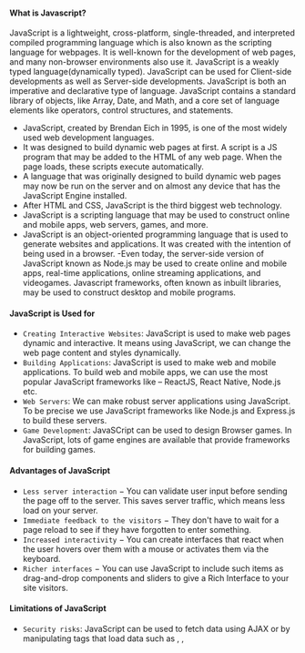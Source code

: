 #### What is Javascript?

JavaScript is a lightweight, cross-platform, single-threaded, and interpreted compiled programming language which is also known as the scripting language for webpages. It is well-known for the development of web pages, and many non-browser environments also use it. JavaScript is a weakly typed language(dynamically typed). JavaScript can be used for Client-side developments as well as Server-side developments. JavaScript is both an imperative and declarative type of language. JavaScript contains a standard library of objects, like Array, Date, and Math, and a core set of language elements like operators, control structures, and statements. 

- JavaScript, created by Brendan Eich in 1995, is one of the most widely used web development languages. 
- It was designed to build dynamic web pages at first. A script is a JS program that may be added to the HTML of any web page. When the page loads, these scripts execute automatically.
- A language that was originally designed to build dynamic web pages may now be run on the server and on almost any device that has the JavaScript Engine installed.
- After HTML and CSS, JavaScript is the third biggest web technology. 
- JavaScript is a scripting language that may be used to construct online and mobile apps, web servers, games, and more. 
- JavaScript is an object-oriented programming language that is used to generate websites and applications. It was created with the intention of being used in a browser. 
-Even today, the server-side version of JavaScript known as Node.js may be used to create online and mobile apps, real-time applications, online streaming applications, and videogames. Javascript frameworks, often known as inbuilt libraries, may be used to construct desktop and mobile programs. 

#### JavaScript is Used for

- `Creating Interactive Websites`: JavaScript is used to make web pages dynamic and interactive. It means using JavaScript, we can change the web page content and styles dynamically.
- `Building Applications`: JavaScript is used to make web and mobile applications. To build web and mobile apps, we can use the most popular JavaScript frameworks like – ReactJS, React Native, Node.js etc.
- `Web Servers`: We can make robust server applications using JavaScript. To be precise we use JavaScript frameworks like Node.js and Express.js to build these servers.
- `Game Development`: JavaSCript can be used to design Browser games. In JavaScript, lots of game engines are available that provide frameworks for building games.

#### Advantages of JavaScript

- `Less server interaction` − You can validate user input before sending the page off to the server. This saves server traffic, which means less load on your server.
- `Immediate feedback to the visitors` − They don't have to wait for a page reload to see if they have forgotten to enter something.
- `Increased interactivity` − You can create interfaces that react when the user hovers over them with a mouse or activates them via the keyboard.
- `Richer interfaces` − You can use JavaScript to include such items as drag-and-drop components and sliders to give a Rich Interface to your site visitors.

#### Limitations of JavaScript

- `Security risks`: JavaScript can be used to fetch data using AJAX or by manipulating tags that load data such as <img>, <object>, <script>. These attacks are called cross-site script attacks. They inject JS that is not part of the site into the visitor’s browser thus fetching the details. 
- `Performance` : JavaScript does not provide the same level of performance as offered by many traditional languages as a complex program written in JavaScript would be comparatively slow. But as JavaScript is used to perform simple tasks in a browser, so performance is not considered a big restriction in its use.
- `Complexity` : To master a scripting language, programmers must have a thorough knowledge of all the programming concepts, core language objects, and client and server-side objects otherwise it would be difficult for them to write advanced scripts using JavaScript.
-  `Weak error handling and type checking facilities` : It is a weakly typed language as there is no need to specify the data type of the variable. So wrong type checking is not performed by compile.
- `Richer interfaces` : You can use JavaScript to include such items as drag-and-drop components and sliders to give a Rich Interface to your site visitors.

  ---
  
#### JavaScript: Client side Vs Server side

`Client side` programming includes any coding or computation or effects or animation or any sort of interaction your website performs with the user via browser . But server side programming is that which performs all the task in the server only . So the user is unaware of that. Few years ago JavaScript compilers were available only on the client machine (browsers). So java script was called as a client side scripting language. On the client side JavaScript is run by v8 engine (Google chrome). But now in the `server side` also JavaScript is used. The v8 engine (with some modifications to provide the server functionality) is also used in the servers to run js codes. So, in both cases the language is the same, only the environment is different.

`Client Side JavaScript` is an extended version of JavaScript that enables the enhancement and manipulation of web pages and client browsers. In a browser environment , your code will have access to things provided only by the browser, like the document object for the current page, the window, functions like alert that pop up a message, etc. The main tasks of Client side JavaScript are validating input, animation, manipulating UI elements, applying styles, some calculations are done when you don't want the page to refresh so often. In web developing it's the browser, in the user's machine, that runs this code, and is mainly done in javascript . Also, this code must run in a variety of browsers.

`Server Side JavaScript` is an extended version of JavaScript that enables back-end access to databases, file systems, and servers. Server side javascript, is javascript code running over a server local resources , it's just like C# or Java, but the syntax is based on JavaScript. A good example of this is Node.JS , with Node.JS you write javascript to program on the server side, and that code can be seen as normal C#, C, or any other server side language code. Moreover, with server-side code , you can still send javascript to the client-side, but there is a great difference between both, because the client side code is restricted to the clients machine resources, in terms of computing power and permissions. For example client-side javascript can't access the clients hard disk , while with server side you can access your server hard disk without any problem. The primary advantage to server-side scripting is the ability to highly customize the response based on the user's requirements, access rights, or queries into data stores.
  
  ---
  
#### JavaScript can be added to your HTML file in two ways

- Internal JavaScript
- External JavaScript
 
#### Internal JavaScript: We can add JS code directly to our HTML file by writing the code inside the `<script>` & `</script>`. The <script> tag can either be placed inside the `<head>` or the `<body>` tag according to the requirement.

#### Example: It is the basic example of using JavaScript code inside of HTML code

```ts
<!DOCTYPE html>
<html lang="en">
 
<head>
    <title>
        Basic Example to Describe JavaScript
    </title>
</head>
  
<body>
    <script>
        console.log("Hey, Whats up?");
    </script>
</body>
 
</html>
```
  
`External JavaScript` : We can create the file with a .js extension and paste the JS code inside of it. After creating the file, add this file in <script src=”file_name.js”> tag, and this <sctipt> can import inside <head> or <body> tag of the HTML file.

#### Example: It is the basic example of using JavaScript javascript code which is written in a different file. By importing that .js file in the head section.
  
```ts
<!DOCTYPE html>
<html lang="en">
 
<head>
    <title>
        Basic Example to Describe JavaScript
    </title>
    <script src="main.js"></script>
</head>
 
<body>
</body>
 
</html>
```
